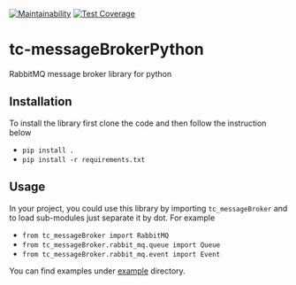 [![Maintainability](https://api.codeclimate.com/v1/badges/fb4c44e3858c76cab905/maintainability)](https://codeclimate.com/github/RnDAO/tc-messageBrokerPython/maintainability)
[![Test Coverage](https://api.codeclimate.com/v1/badges/fb4c44e3858c76cab905/test_coverage)](https://codeclimate.com/github/RnDAO/tc-messageBrokerPython/test_coverage)

# tc-messageBrokerPython
RabbitMQ message broker library for python

## Installation
To install the library first clone the code and then follow the instruction below
- `pip install .`
- `pip install -r requirements.txt`

## Usage
In your project, you could use this library by importing `tc_messageBroker` and to load sub-modules just separate it by dot. For example
- `from tc_messageBroker import RabbitMQ`
- `from tc_messageBroker.rabbit_mq.queue import Queue`
- `from tc_messageBroker.rabbit_mq.event import Event`

You can find examples under [example](example) directory.